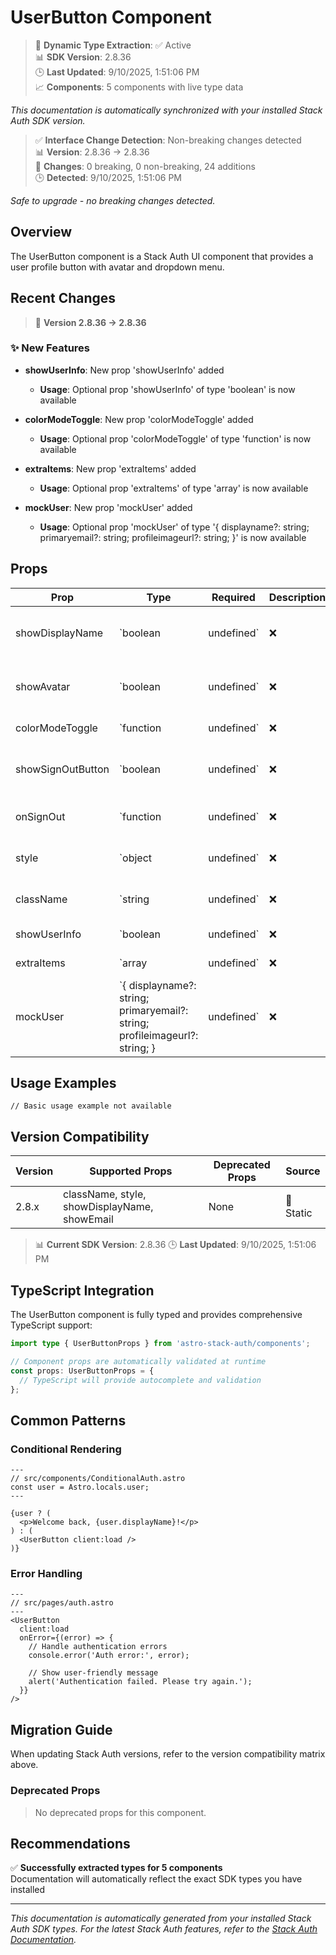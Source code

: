 # UserButton Component

> 🔄 **Dynamic Type Extraction**: ✅ Active  
> 📊 **SDK Version**: 2.8.36  
> 🕒 **Last Updated**: 9/10/2025, 1:51:06 PM  
> 📈 **Components**: 5 components with live type data

*This documentation is automatically synchronized with your installed Stack Auth SDK version.*

> ✅ **Interface Change Detection**: Non-breaking changes detected  
> 📊 **Version**: 2.8.36 → 2.8.36  
> 🔢 **Changes**: 0 breaking, 0 non-breaking, 24 additions  
> 🕒 **Detected**: 9/10/2025, 1:51:06 PM

*Safe to upgrade - no breaking changes detected.*

## Overview

The UserButton component is a Stack Auth UI component that provides a user profile button with avatar and dropdown menu.


## Recent Changes

> 📅 **Version 2.8.36 → 2.8.36**

### ✨ New Features

- **showUserInfo**: New prop 'showUserInfo' added
  - **Usage**: Optional prop 'showUserInfo' of type 'boolean' is now available

- **colorModeToggle**: New prop 'colorModeToggle' added
  - **Usage**: Optional prop 'colorModeToggle' of type 'function' is now available

- **extraItems**: New prop 'extraItems' added
  - **Usage**: Optional prop 'extraItems' of type 'array' is now available

- **mockUser**: New prop 'mockUser' added
  - **Usage**: Optional prop 'mockUser' of type '{ displayname?: string; primaryemail?: string; profileimageurl?: string; }' is now available



## Props

| Prop | Type | Required | Description | Source |
|------|------|----------|-------------|--------|
| showDisplayName | `boolean | undefined` | ❌ | Whether to display the user's name next to the avatar | 📝 Static |
| showAvatar | `boolean | undefined` | ❌ | Whether to display the user's avatar image | 📝 Static |
| colorModeToggle | `function | undefined` | ❌ | colorModeToggle property | 🔄 Dynamic |
| showSignOutButton | `boolean | undefined` | ❌ | Whether to display sign out button in dropdown menu | 📝 Static |
| onSignOut | `function | undefined` | ❌ | Callback function called when user signs out | 📝 Static |
| style | `object | undefined` | ❌ | Custom CSS styles for the component | 📝 Static |
| className | `string | undefined` | ❌ | CSS class name for custom styling | 📝 Static |
| showUserInfo | `boolean | undefined` | ❌ | showUserInfo property | 🔄 Dynamic |
| extraItems | `array | undefined` | ❌ | extraItems property | 🔄 Dynamic |
| mockUser | `{ displayname?: string; primaryemail?: string; profileimageurl?: string; } | undefined` | ❌ | mockUser property | 🔄 Dynamic |

## Usage Examples

```astro
// Basic usage example not available
```

## Version Compatibility

| Version | Supported Props | Deprecated Props | Source |
|---------|-----------------|------------------|--------|
| 2.8.x | className, style, showDisplayName, showEmail | None | 📝 Static |

> 📊 **Current SDK Version**: 2.8.36
> 🕒 **Last Updated**: 9/10/2025, 1:51:06 PM


## TypeScript Integration

The UserButton component is fully typed and provides comprehensive TypeScript support:

```typescript
import type { UserButtonProps } from 'astro-stack-auth/components';

// Component props are automatically validated at runtime
const props: UserButtonProps = {
  // TypeScript will provide autocomplete and validation
};
```

## Common Patterns

### Conditional Rendering

```astro
---
// src/components/ConditionalAuth.astro
const user = Astro.locals.user;
---

{user ? (
  <p>Welcome back, {user.displayName}!</p>
) : (
  <UserButton client:load />
)}
```

### Error Handling

```astro
---
// src/pages/auth.astro
---
<UserButton
  client:load
  onError={(error) => {
    // Handle authentication errors
    console.error('Auth error:', error);
    
    // Show user-friendly message
    alert('Authentication failed. Please try again.');
  }}
/>
```

## Migration Guide

When updating Stack Auth versions, refer to the version compatibility matrix above. 

### Deprecated Props

> No deprecated props for this component.


## Recommendations

✅ **Successfully extracted types for 5 components**  
Documentation will automatically reflect the exact SDK types you have installed



---

*This documentation is automatically generated from your installed Stack Auth SDK types. For the latest Stack Auth features, refer to the [Stack Auth Documentation](https://docs.stack-auth.com/).*
